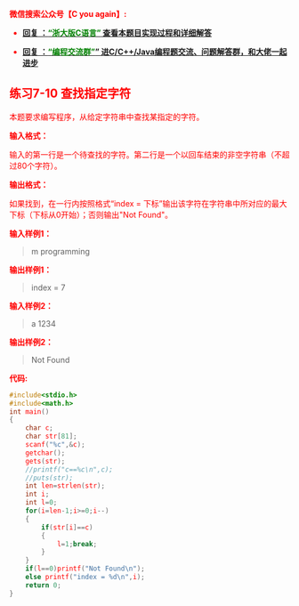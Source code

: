 
<font color='red'> **微信搜索公众号【C you again】:**

- [**回复 ：<font color='green'>“浙大版C语言”</font> 查看本题目实现过程和详细解答** ](  http://gzh.cyouagain.cn/) 
 
- [ **回复 ：<font color='green'>“编程交流群”</font>” 进C/C++/Java编程题交流、问题解答群，和大佬一起进步**  ](  http://cyouagain.cn/    ) 



## 练习7-10 查找指定字符

本题要求编写程序，从给定字符串中查找某指定的字符。

**输入格式：**

输入的第一行是一个待查找的字符。第二行是一个以回车结束的非空字符串（不超过80个字符）。

**输出格式：**

如果找到，在一行内按照格式“index = 下标”输出该字符在字符串中所对应的最大下标（下标从0开始）；否则输出"Not Found"。

**输入样例1：**

> m 
> programming

**输出样例1：**

> index = 7

**输入样例2：**

> a 
> 1234

**输出样例2：**

> Not Found

**代码:**

```c
#include<stdio.h>
#include<math.h>
int main()
{
    char c;
    char str[81];
    scanf("%c",&c);
    getchar();
    gets(str);
    //printf("c==%c\n",c);
    //puts(str);
    int len=strlen(str);
    int i;
    int l=0;
    for(i=len-1;i>=0;i--)
    {
        if(str[i]==c)
        {
            l=1;break;
        }
    }
    if(l==0)printf("Not Found\n");
    else printf("index = %d\n",i);
    return 0;
}

```




